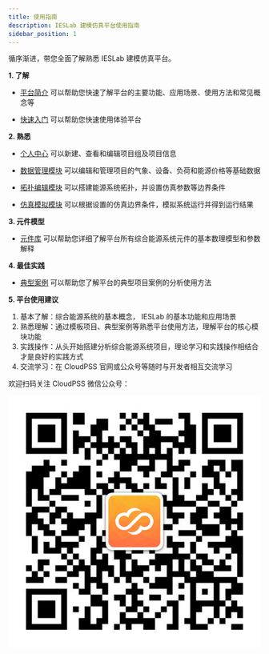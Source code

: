 ```yaml
---
title: 使用指南
description: IESLab 建模仿真平台使用指南
sidebar_position: 1
---
```


循序渐进，带您全面了解熟悉 IESLab 建模仿真平台。


**1. 了解**

* [平台简介](../0_intro/index.md) 可以帮助您快速了解平台的主要功能、应用场景、使用方法和常见概念等

* [快速入门](../1_guide/index.md) 可以帮助您快速使用体验平台


**2. 熟悉**

* [个人中心](../2_center/index.md) 可以新建、查看和编辑项目组及项目信息

* [数据管理模块](../3_data/index.md) 可以编辑和管理项目的气象、设备、负荷和能源价格等基础数据

* [拓扑编辑模块](../4_topo/index.md) 可以搭建能源系统拓扑，并设置仿真参数等边界条件

* [仿真模拟模块](../5_simulation/index.md) 可以根据设置的仿真边界条件，模拟系统运行并得到运行结果

**3. 元件模型**

* [元件库](../7_comp/index.md) 可以帮助您详细了解平台所有综合能源系统元件的基本数理模型和参数解释

**4. 最佳实践**

* [典型案例](../8_example/index.md) 可以帮助您了解平台的典型项目案例的分析使用方法


**5. 平台使用建议**

 1.	基本了解：综合能源系统的基本概念， IESLab 的基本功能和应用场景
 2.	熟悉理解：通过模板项目、典型案例等熟悉平台使用方法，理解平台的核心模块功能
 3.	实践操作：从头开始搭建分析综合能源系统项目，理论学习和实践操作相结合才是良好的实践方式
 4.	交流学习：在 CloudPSS 官网或公众号等随时与开发者相互交流学习

欢迎扫码关注 CloudPSS 微信公众号：

![CloudPSS =x300](./logo.png )